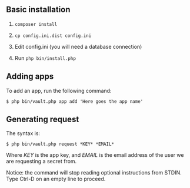 Basic installation
------------------

1. `composer install`

2. `cp config.ini.dist config.ini`

3. Edit config.ini (you will need a database connection)

4. Run `php bin/install.php`


Adding apps
-----------

To add an app, run the following command:

    $ php bin/vault.php app add 'Here goes the app name'


Generating request
------------------

The syntax is:

    $ php bin/vault.php request *KEY* *EMAIL*

Where *KEY* is the app key, and *EMAIL* is the email address of the
user we are requesting a secret from.

Notice: the command will stop reading optional instructions from
STDIN. Type Ctrl-D on an empty line to proceed.
